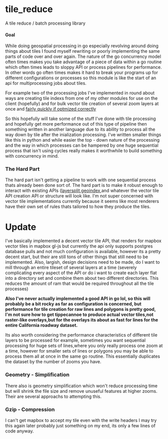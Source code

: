 # tile_reduce
A tile reduce / batch processing library

#### Goal

While doing geospatial processing in go especially revolving around doing things about tiles I found myself rewriting or poorly implementing the same parts of code over and over again. The nature of the go concurrency model often times makes you take advantage of a piece of data within a go routine which often times leads to sloppy API or process pipelines for performance. In other words go often times makes it hard to break your programs up for different configurations or processes so this module is like the start of an api for multiprocessing jobs about tiles. 

For example two of the processing jobs I've implemented in round about ways are creating tile indexs from one of my other modules for use on the client (hopefully) and for bulk vector tile creation of several zoom layers at once and [fairly quickly if optmized correctly](https://github.com/murphy214/vtile)

So this hopefully will take some of the stuff I've done with tile processing and hopefully get more performance out of this type of pipeline then something written in another language due to its ability to process all the way down by tile after the inialization processing. I've written smaller things like this in python and while easier the top - down nature of the processing and the way in which processes can be hampered by one huge sequential process that isn't using cycles really makes it worthwhile to build something with concurrency in mind. 

### The Hard Part 

The hard part isn't getting a pipeline to work with one sequential process thats already been done sort of. The hard part is to make it robust enough to interact with existing APIs ([layersplit](https://github.com/murphy214/layersplit),[geoindex](https://github.com/murphy214/geoindex),and whatever the vector  tile API creation API or structure will look like. I'm not super concerned with vector tile implementations currently because it seems like most renderers have their own set of rules thats tailored to how they produce the tiles.

# Update 

I've basically implemented a decent vector tile API, that renders for mapbox vector tiles in mapbox gl-js but currently the api only supports postgres database pulls and not much configuration is available, however its a pretty decent start, but their are still tons of other things that still need to be implemented. Also, largish, design decisions need to be made, do I want to mill through an entire tileset of several layers at a time (severely complicating every aspect of the API or do i want to create each layer flat into a directory set and combine them about two different directories. This reduces the amount of ram that would be required throughout all the tile processes)

**Also I've never actually implemented a good API in go lol, so this will probably be a bit rocky as far as configuration is concerned, but performance for tile creation for raw lines and polygons is pretty good, I'm not sure how to get tippecannoe to produce actual vector tiles,not raster-like overlays,but for the overlays its about as fast for lines for the entire California roadway dataset.**

Its also worth considering the performance characteristics of different tile layers to be processed for example, sometimes you want sequential processing for huge sets of lines,where you only really process one zoom at a time, however for smaller sets of lines or polygons you may be able to process them all at once in the same go routine. This essentially duplicates the dataset by the number of zooms you have.

### Geometry - Simplification
There also is geometry simplification which won't reduce processing time but will shrink the file size and remove unuseful features at higher zooms. Their are several approachs to attempting this. 


### Gzip - Compression
I can't get mapbox to accept my tile even with the write headers I may try this again later probably just something on my end, its only a few lines of code anyway. 

